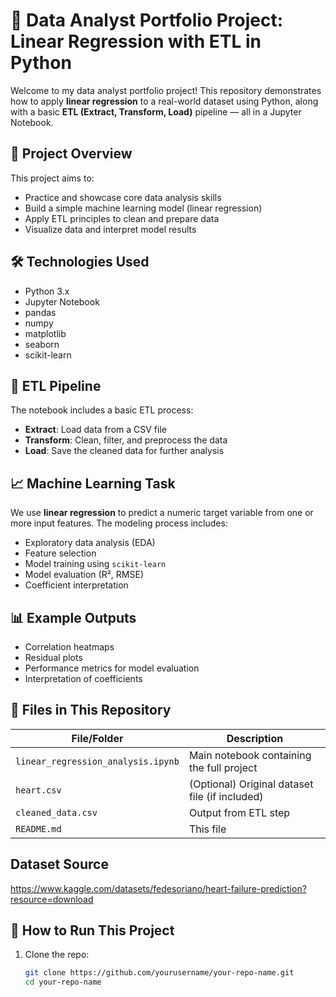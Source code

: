 # 🧠 Data Analyst Portfolio Project: Linear Regression with ETL in Python

Welcome to my data analyst portfolio project! This repository demonstrates how to apply **linear regression** to a real-world dataset using Python, along with a basic **ETL (Extract, Transform, Load)** pipeline — all in a Jupyter Notebook.

## 📌 Project Overview

This project aims to:
- Practice and showcase core data analysis skills
- Build a simple machine learning model (linear regression)
- Apply ETL principles to clean and prepare data
- Visualize data and interpret model results

## 🛠️ Technologies Used

- Python 3.x
- Jupyter Notebook
- pandas
- numpy
- matplotlib
- seaborn
- scikit-learn

## 🔄 ETL Pipeline

The notebook includes a basic ETL process:
- **Extract**: Load data from a CSV file
- **Transform**: Clean, filter, and preprocess the data
- **Load**: Save the cleaned data for further analysis

## 📈 Machine Learning Task

We use **linear regression** to predict a numeric target variable from one or more input features. The modeling process includes:

- Exploratory data analysis (EDA)
- Feature selection
- Model training using `scikit-learn`
- Model evaluation (R², RMSE)
- Coefficient interpretation

## 📊 Example Outputs

- Correlation heatmaps
- Residual plots
- Performance metrics for model evaluation
- Interpretation of coefficients

## 📁 Files in This Repository

| File/Folder                  | Description                                         |
|-----------------------------|-----------------------------------------------------|
| `linear_regression_analysis.ipynb` | Main notebook containing the full project     |
| `heart.csv`               | (Optional) Original dataset file (if included)      |
| `cleaned_data.csv`           | Output from ETL step                                |
| `README.md`                  | This file                                           |

## Dataset Source

https://www.kaggle.com/datasets/fedesoriano/heart-failure-prediction?resource=download 

## 🚀 How to Run This Project

1. Clone the repo:
   ```bash
   git clone https://github.com/yourusername/your-repo-name.git
   cd your-repo-name
